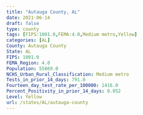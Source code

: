 ```yaml
---
title: "Autauga County, AL"
date: 2021-06-14
draft: false
type: county
tags: [FIPS:1001.0,FEMA:4.0,Medium metro,Yellow]
categories: [AL]
County: Autauga County
State: AL
FIPS: 1001.0
FEMA_Region: 4.0
Population: 55869.0
NCHS_Urban_Rural_Classification: Medium metro
Tests_in_prior_14_days: 791.0
Fourteen_day_test_rate_per_100000: 1416.0
Percent_Positivity_in_prior_14_days: 0.052
Level: Yellow
url: /states/AL/autauga-county
---
```




